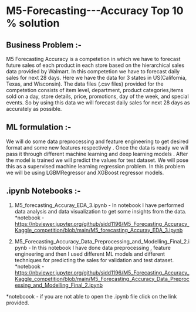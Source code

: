 # M5-Forecasting---Accuracy Top 10 % solution


## Business Problem :-
M5 Forecasting Accuracy is a competetion in which we have to forecast future sales of each
product in each store based on the hierarchical sales data provided by Walmart. In this
competetion we have to forecast daily sales for next 28 days. Here we have the data for 3 states in
US(California, Texas, and Wisconsin). The data files (.csv files) provided for the competetion
consists of item level, department, product categories,items sold on a day, store details, price,
promotions, day of the week, and special events. So by using this data we will forecast daily sales
for next 28 days as accurately as possible.


## ML formulation :-
We will do some data preprocessing and feature engineering to get desired format and some new
features respectively . Once the data is ready we will pass it through different machine learning
and deep learning models . After the model is trained we will predict the values for test dataset. We
will pose this as a supervised machine learning regression problem. In this problem we will be
using LGBMRegressor and XGBoost regressor models.


## .ipynb Notebooks :-

1. M5_forecasting_Accuray_EDA_3.ipynb - In notebook I have performed data analysis and data visualization to get some insights from the data.
 *notebook - https://nbviewer.jupyter.org/github/sidd1196/M5_Forecasting_Accuracy_Kaggle_competition/blob/main/M5_forecasting_Accuray_EDA_3.ipynb


2. M5_Forecasting_Accuracy_Data_Preprocessing_and_Modelling_Final_2.ipynb - In this notebook I have done data preprocessing , feature engineering and then I used different ML models and different techniques for predicting the sales for validation and test dataset.
 *notebook - https://nbviewer.jupyter.org/github/sidd1196/M5_Forecasting_Accuracy_Kaggle_competition/blob/main/M5_Forecasting_Accuracy_Data_Preprocessing_and_Modelling_Final_2.ipynb


*noteboook - if you are not able to open the .ipynb file click on the link provided.
